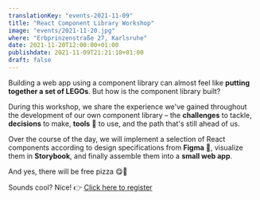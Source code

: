 ```yaml
---
translationKey: "events-2021-11-09"
title: "React Component Library Workshop"
image: "events/2021-11-20.jpg"
where: "Erbprinzenstraße 27, Karlsruhe"
date: 2021-11-20T12:00:00+01:00
publishdate: 2021-11-09T21:21:10+01:00
draft: false
---
```


Building a web app using a component library can almost feel like **putting together a set of LEGOs**. But how is the component library built?

During this workshop, we share the experience we've gained throughout the development of our own component library – the **challenges** to tackle, **decisions** to make, **tools** 🔨 to use, and the path that's still ahead of us.

Over the course of the day, we will implement a selection of React components according to design specifications from **Figma** 🎨, visualize them in **Storybook**, and finally assemble them into a **small web app**.

And yes, there will be free pizza 😋🍕

Sounds cool? Nice! 👉 [Click here to register](https://forms.gle/TRiHaJKrv8AeTRLX9)
